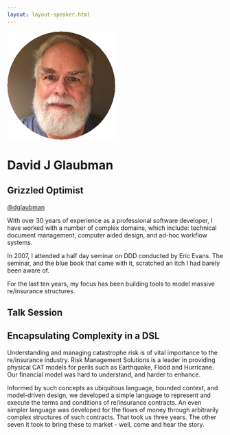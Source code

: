 ```yaml
---
layout: layout-speaker.html
---
```


<div class="container section featured-speaker">
  <div class="row">
    <div class="col-xs-12 col-sm-2 img-container">
      <img class="speaker-page-img" src="../img/speakers/David-J-Glaubman-ON.png">
    </div>
    <div class="col-xs-12 col-sm-10 copy-container">
        <h1 class="speaker-header">David J Glaubman</h1>
        <h2 class="speaker-subtitle">Grizzled Optimist</h2>
        <p class="copy"><a class="speaker-handle" href="https://twitter.com/dglaubman" target="_blank">@dglaubman</a></p>
        <p class="copy">With over 30 years of experience as a professional software developer, I have worked with a number of complex domains, which include: technical document management, computer aided design, and ad-hoc workflow systems.</p>
        <p class="copy">In 2007, I attended a half day seminar on DDD conducted by Eric Evans. The seminar, and the blue book that came with it, scratched an itch I had barely been aware of.</p>
        <p class="copy">For the last ten years, my focus has been building tools to model massive re/insurance structures.</p>
        <h2 class="speaker-subheader">Talk Session</h2>
        <h2 class="speaker-subheader gold">Encapsulating Complexity in a DSL</h2>
        <p class="copy">Understanding and managing catastrophe risk is of vital importance to the re/insurance industry. Risk Management Solutions is a leader in providing physical CAT models for perils such as Earthquake, Flood and Hurricane. Our financial model was hard to understand, and harder to enhance.</p>
        <p class="copy">Informed by such concepts as ubiquitous language, bounded context, and model-driven design, we developed a simple language to represent and execute the terms and conditions of re/insurance contracts. An even simpler language was developed for the flows of money through arbitrarily complex structures of such contracts. That took us three years. The other seven it took to bring these to market - well, come and hear the story.</p>
        <!--<a class="btn" href="https://ti.to/explore-ddd-conference/2017">Buy Tickets</a>-->
    </div>
  </div>
</div>